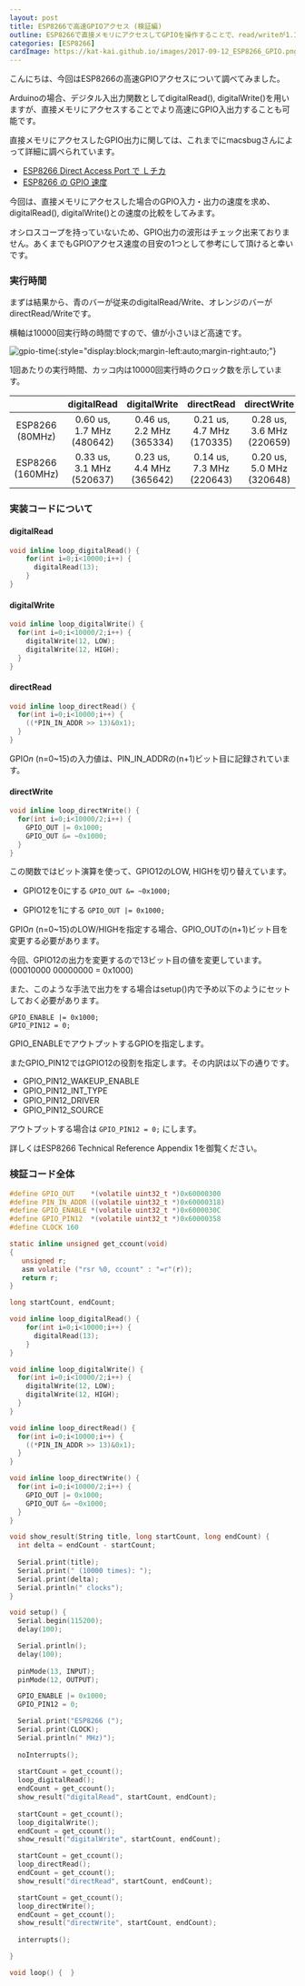 ```yaml
---
layout: post
title: ESP8266で高速GPIOアクセス (検証編)
outline: ESP8266で直接メモリにアクセスしてGPIOを操作することで、read/writeが1.1～2.4倍早くなりました。
categories: [ESP8266]
cardImage: https://kat-kai.github.io/images/2017-09-12_ESP8266_GPIO.png
---
```


こんにちは、今回はESP8266の高速GPIOアクセスについて調べてみました。

Arduinoの場合、デジタル入出力関数としてdigitalRead(), digitalWrite()を用いますが、直接メモリにアクセスすることでより高速にGPIO入出力することも可能です。

直接メモリにアクセスしたGPIO出力に関しては、これまでにmacsbugさんによって詳細に調べられています。

- [ESP8266 Direct Access Port で Ｌチカ](https://macsbug.wordpress.com/2016/02/18/esp8266-direct-access-port-%E3%81%A7-l%E3%83%81%E3%82%AB/)
- [ESP8266 の GPIO 速度](https://macsbug.wordpress.com/2016/02/15/io/)


今回は、直接メモリにアクセスした場合のGPIO入力・出力の速度を求め、digitalRead(), digitalWrite()との速度の比較をしてみます。

オシロスコープを持っていないため、GPIO出力の波形はチェック出来ておりません。あくまでもGPIOアクセス速度の目安の1つとして参考にして頂けると幸いです。


### 実行時間

まずは結果から、青のバーが従来のdigitalRead/Write、オレンジのバーがdirectRead/Writeです。

横軸は10000回実行時の時間ですので、値が小さいほど高速です。

![gpio-time](https://kat-kai.github.io/images/2017-09-12_ESP8266_GPIO.png){:style="display:block;margin-left:auto;margin-right:auto;"}


1回あたりの実行時間、カッコ内は10000回実行時のクロック数を示しています。

| |digitalRead|digitalWrite|directRead|directWrite|
|:-:|:-:|:-:|:-:|:-:|
|ESP8266 (80MHz)|0.60 us, 1.7 MHz<br>(480642)|0.46 us, 2.2 MHz<br>(365334)|0.21 us, 4.7 MHz<br>(170335)|0.28 us, 3.6 MHz<br>(220659)|
|ESP8266 (160MHz)|0.33 us, 3.1 MHz<br>(520637)|0.23 us, 4.4 MHz<br>(365642)|0.14 us, 7.3 MHz<br>(220643)|0.20 us, 5.0 MHz<br>(320648)|



### 実装コードについて


#### digitalRead
```c
void inline loop_digitalRead() {
    for(int i=0;i<10000;i++) {
      digitalRead(13);
    }
}
```

#### digitalWrite
```c
void inline loop_digitalWrite() {
  for(int i=0;i<10000/2;i++) {
    digitalWrite(12, LOW);
    digitalWrite(12, HIGH);
  }
}
```

#### directRead
```c
void inline loop_directRead() {
  for(int i=0;i<10000;i++) {
    ((*PIN_IN_ADDR >> 13)&0x1);
  }
}
```
GPIO*n* (n=0~15)の入力値は、PIN_IN_ADDRの(n+1)ビット目に記録されています。


#### directWrite
```c
void inline loop_directWrite() {
  for(int i=0;i<10000/2;i++) {
    GPIO_OUT |= 0x1000;
    GPIO_OUT &= ~0x1000;
  }
}
```

この関数ではビット演算を使って、GPIO12のLOW, HIGHを切り替えています。

- GPIO12を0にする
  ```GPIO_OUT &= ~0x1000;```

- GPIO12を1にする
  ```GPIO_OUT |= 0x1000;```

GPIO*n* (n=0~15)のLOW/HIGHを指定する場合、GPIO_OUTの(n+1)ビット目を変更する必要があります。

今回、GPIO12の出力を変更するので13ビット目の値を変更しています。(00010000 00000000 = 0x1000)

また、このような手法で出力をする場合はsetup()内で予め以下のようにセットしておく必要があります。

```
GPIO_ENABLE |= 0x1000;
GPIO_PIN12 = 0;
```

GPIO_ENABLEでアウトプットするGPIOを指定します。

またGPIO_PIN12ではGPIO12の役割を指定します。その内訳は以下の通りです。

- GPIO_PIN12_WAKEUP_ENABLE
- GPIO_PIN12_INT_TYPE
- GPIO_PIN12_DRIVER
- GPIO_PIN12_SOURCE

アウトプットする場合は ```GPIO_PIN12 = 0;``` にします。

詳しくはESP8266 Technical Reference Appendix 1を御覧ください。


### 検証コード全体
```c
#define GPIO_OUT    *(volatile uint32_t *)0x60000300
#define PIN_IN_ADDR ((volatile uint32_t *)0x60000318)
#define GPIO_ENABLE *(volatile uint32_t *)0x6000030C
#define GPIO_PIN12  *(volatile uint32_t *)0x60000358
#define CLOCK 160

static inline unsigned get_ccount(void)
{
   unsigned r;
   asm volatile ("rsr %0, ccount" : "=r"(r));
   return r;
}

long startCount, endCount;

void inline loop_digitalRead() {
    for(int i=0;i<10000;i++) {
      digitalRead(13);
    }
}

void inline loop_digitalWrite() {
  for(int i=0;i<10000/2;i++) {
    digitalWrite(12, LOW);
    digitalWrite(12, HIGH);
  }
}

void inline loop_directRead() {
  for(int i=0;i<10000;i++) {
    ((*PIN_IN_ADDR >> 13)&0x1);
  }
}

void inline loop_directWrite() {
  for(int i=0;i<10000/2;i++) {
    GPIO_OUT |= 0x1000;
    GPIO_OUT &= ~0x1000;
  }
}

void show_result(String title, long startCount, long endCount) {
  int delta = endCount - startCount;
  
  Serial.print(title);
  Serial.print(" (10000 times): ");
  Serial.print(delta);
  Serial.println(" clocks");
}

void setup() {
  Serial.begin(115200);
  delay(100);

  Serial.println();
  delay(100);
  
  pinMode(13, INPUT);
  pinMode(12, OUTPUT);

  GPIO_ENABLE |= 0x1000;
  GPIO_PIN12 = 0;

  Serial.print("ESP8266 (");
  Serial.print(CLOCK);
  Serial.println(" MHz)");
  
  noInterrupts();
    
  startCount = get_ccount();
  loop_digitalRead();
  endCount = get_ccount();
  show_result("digitalRead", startCount, endCount);
    
  startCount = get_ccount();
  loop_digitalWrite();
  endCount = get_ccount();
  show_result("digitalWrite", startCount, endCount);

  startCount = get_ccount();
  loop_directRead();
  endCount = get_ccount();
  show_result("directRead", startCount, endCount);

  startCount = get_ccount();
  loop_directWrite();
  endCount = get_ccount();
  show_result("directWrite", startCount, endCount);
  
  interrupts();

}

void loop() {  }
```
